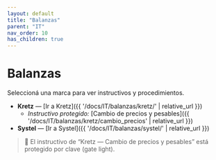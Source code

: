 ```yaml
---
layout: default
title: "Balanzas"
parent: "IT"
nav_order: 10
has_children: true
---
```


# Balanzas

Seleccioná una marca para ver instructivos y procedimientos.

- **Kretz** — [Ir a Kretz]({{ '/docs/IT/balanzas/kretz/' | relative_url }})
  - *Instructivo protegido:* [Cambio de precios y pesables]({{ '/docs/IT/balanzas/kretz/cambio_precios' | relative_url }})
- **Systel** — [Ir a Systel]({{ '/docs/IT/balanzas/systel/' | relative_url }})

> 🔐 El instructivo de “Kretz — Cambio de precios y pesables” está protegido por clave (gate light).
